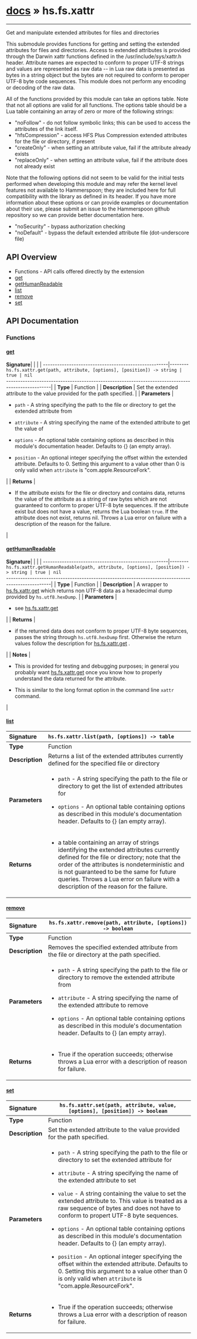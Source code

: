 # [docs](index.md) » hs.fs.xattr
---

Get and manipulate extended attributes for files and directories

This submodule provides functions for getting and setting the extended attributes for files and directories.  Access to extended attributes is provided through the Darwin xattr functions defined in the /usr/include/sys/xattr.h header. Attribute names are expected to conform to proper UTF-8 strings and values are represented as raw data -- in Lua raw data is presented as bytes in a string object but the bytes are not required to conform to peroper UTF-8 byte code sequences. This module does not perform any encoding or decoding of the raw data.

All of the functions provided by this module can take an options table. Note that not all options are valid for all functions. The options table should be a Lua table containing an array of zero or more of the following strings:

 * "noFollow"       - do not follow symbolic links; this can be used to access the attributes of the link itself.
 * "hfsCompression" - access HFS Plus Compression extended attributes for the file or directory, if present
 * "createOnly"     - when setting an attribute value, fail if the attribute already exists
 * "replaceOnly"    - when setting an attribute value, fail if the attribute does not already exist

Note that the following options did not seem to be valid for the initial tests performed when developing this module and may refer the kernel level features not available to Hammerspoon; they are included here for full compatibility with the library as defined in its header. If you have more information about these options or can provide examples or documentation about their use, please submit an issue to the Hammerspoon github repository so we can provide better documentation here.

 * "noSecurity"      - bypass authorization checking
 * "noDefault"       - bypass the default extended attribute file (dot-underscore file)


## API Overview
* Functions - API calls offered directly by the extension
 * [get](#get)
 * [getHumanReadable](#gethumanreadable)
 * [list](#list)
 * [remove](#remove)
 * [set](#set)

## API Documentation

### Functions

#### [get](#get)
| <span style="float: left;">**Signature**</span> | <span style="float: left;">`hs.fs.xattr.get(path, attribute, [options], [position]) -> string | true | nil` </span>                                                          |
| -----------------------------------------------------|---------------------------------------------------------------------------------------------------------|
| **Type**                                             | Function                                                                                         |
| **Description**                                      | Set the extended attribute to the value provided for the path specified.                                                                                         |
| **Parameters**                                       | <ul><li><code>path</code>      - A string specifying the path to the file or directory to get the extended attribute from</li></ul><ul><li><code>attribute</code> - A string specifying the name of the extended attribute to get the value of</li></ul><ul><li><code>options</code>   - An optional table containing options as described in this module's documentation header. Defaults to {} (an empty array).</li></ul><ul><li><code>position</code>  - An optional integer specifying the offset within the extended attribute. Defaults to 0. Setting this argument to a value other than 0 is only valid when <code>attribute</code> is "com.apple.ResourceFork".</li></ul>   |
| **Returns**                                          | <ul><li>If the attribute exists for the file or directory and contains data, returns the value of the attribute as a string of raw bytes which are not guaranteed to conform to proper UTF-8 byte sequences. If the attribute exist but does not have a value, returns the Lua boolean <code>true</code>.  If the attribute does not exist, returns nil. Throws a Lua error on failure with a description of the reason for the failure.</li></ul>            |

#### [getHumanReadable](#gethumanreadable)
| <span style="float: left;">**Signature**</span> | <span style="float: left;">`hs.fs.xattr.getHumanReadable(path, attribute, [options], [position]) -> string | true | nil` </span>                                                          |
| -----------------------------------------------------|---------------------------------------------------------------------------------------------------------|
| **Type**                                             | Function                                                                                         |
| **Description**                                      | A wrapper to [hs.fs.xattr.get](#get) which returns non UTF-8 data as a hexadecimal dump provided by `hs.utf8.hexDump`.                                                                                         |
| **Parameters**                                       | <ul><li>see <a href="#get">hs.fs.xattr.get</a></li></ul>   |
| **Returns**                                          | <ul><li>if the returned data does not conform to proper UTF-8 byte sequences, passes the string through <code>hs.utf8.hexDump</code> first.  Otherwise the return values follow the description for <a href="#get">hs.fs.xattr.get</a> .</li></ul>            |
| **Notes**                                            | <ul><li>This is provided for testing and debugging purposes; in general you probably want <a href="#get">hs.fs.xattr.get</a> once you know how to properly understand the data returned for the attribute.</li></ul><ul><li>This is similar to the long format option in the command line <code>xattr</code> command.</li></ul>                 |

#### [list](#list)
| <span style="float: left;">**Signature**</span> | <span style="float: left;">`hs.fs.xattr.list(path, [options]) -> table` </span>                                                          |
| -----------------------------------------------------|---------------------------------------------------------------------------------------------------------|
| **Type**                                             | Function                                                                                         |
| **Description**                                      | Returns a list of the extended attributes currently defined for the specified file or directory                                                                                         |
| **Parameters**                                       | <ul><li><code>path</code>      - A string specifying the path to the file or directory to get the list of extended attributes for</li></ul><ul><li><code>options</code>   - An optional table containing options as described in this module's documentation header. Defaults to {} (an empty array).</li></ul>   |
| **Returns**                                          | <ul><li>a table containing an array of strings identifying the extended attributes currently defined for the file or directory; note that the order of the attributes is nondeterministic and is not guaranteed to be the same for future queries.  Throws a Lua error on failure with a description of the reason for the failure.</li></ul>            |

#### [remove](#remove)
| <span style="float: left;">**Signature**</span> | <span style="float: left;">`hs.fs.xattr.remove(path, attribute, [options]) -> boolean` </span>                                                          |
| -----------------------------------------------------|---------------------------------------------------------------------------------------------------------|
| **Type**                                             | Function                                                                                         |
| **Description**                                      | Removes the specified extended attribute from the file or directory at the path specified.                                                                                         |
| **Parameters**                                       | <ul><li><code>path</code>      - A string specifying the path to the file or directory to remove the extended attribute from</li></ul><ul><li><code>attribute</code> - A string specifying the name of the extended attribute to remove</li></ul><ul><li><code>options</code>   - An optional table containing options as described in this module's documentation header. Defaults to {} (an empty array).</li></ul>   |
| **Returns**                                          | <ul><li>True if the operation succeeds; otherwise throws a Lua error with a description of reason for failure.</li></ul>            |

#### [set](#set)
| <span style="float: left;">**Signature**</span> | <span style="float: left;">`hs.fs.xattr.set(path, attribute, value, [options], [position]) -> boolean` </span>                                                          |
| -----------------------------------------------------|---------------------------------------------------------------------------------------------------------|
| **Type**                                             | Function                                                                                         |
| **Description**                                      | Set the extended attribute to the value provided for the path specified.                                                                                         |
| **Parameters**                                       | <ul><li><code>path</code>      - A string specifying the path to the file or directory to set the extended attribute for</li></ul><ul><li><code>attribute</code> - A string specifying the name of the extended attribute to set</li></ul><ul><li><code>value</code>     - A string containing the value to set the extended attribute to. This value is treated as a raw sequence of bytes and does not have to conform to propert UTF-8 byte sequences.</li></ul><ul><li><code>options</code>   - An optional table containing options as described in this module's documentation header. Defaults to {} (an empty array).</li></ul><ul><li><code>position</code>  - An optional integer specifying the offset within the extended attribute. Defaults to 0. Setting this argument to a value other than 0 is only valid when <code>attribute</code> is "com.apple.ResourceFork".</li></ul>   |
| **Returns**                                          | <ul><li>True if the operation succeeds; otherwise throws a Lua error with a description of reason for failure.</li></ul>            |

